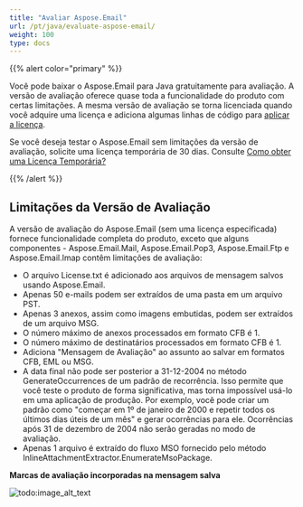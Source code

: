 ```yaml
---
title: "Avaliar Aspose.Email"
url: /pt/java/evaluate-aspose-email/
weight: 100
type: docs
---
```


{{% alert color="primary" %}} 

Você pode baixar o Aspose.Email para Java gratuitamente para avaliação. A versão de avaliação oferece quase toda a funcionalidade do produto com certas limitações. A mesma versão de avaliação se torna licenciada quando você adquire uma licença e adiciona algumas linhas de código para [aplicar a licença](/email/java/licensing/).

Se você deseja testar o Aspose.Email sem limitações da versão de avaliação, solicite uma licença temporária de 30 dias. Consulte [Como obter uma Licença Temporária?](http://www.aspose.com/corporate/purchase/temporary-license.aspx)

{{% /alert %}} 
## **Limitações da Versão de Avaliação**
A versão de avaliação do Aspose.Email (sem uma licença especificada) fornece funcionalidade completa do produto, exceto que alguns componentes - Aspose.Email.Mail, Aspose.Email.Pop3, Aspose.Email.Ftp e Aspose.Email.Imap contêm limitações de avaliação:

- O arquivo License.txt é adicionado aos arquivos de mensagem salvos usando Aspose.Email.
- Apenas 50 e-mails podem ser extraídos de uma pasta em um arquivo PST.
- Apenas 3 anexos, assim como imagens embutidas, podem ser extraídos de um arquivo MSG.
- O número máximo de anexos processados em formato CFB é 1.
- O número máximo de destinatários processados em formato CFB é 1.
- Adiciona "Mensagem de Avaliação" ao assunto ao salvar em formatos CFB, EML ou MSG.
- A data final não pode ser posterior a 31-12-2004 no método GenerateOccurrences de um padrão de recorrência. Isso permite que você teste o produto de forma significativa, mas torna impossível usá-lo em uma aplicação de produção. Por exemplo, você pode criar um padrão como "começar em 1º de janeiro de 2000 e repetir todos os últimos dias úteis de um mês" e gerar ocorrências para ele. Ocorrências após 31 de dezembro de 2004 não serão geradas no modo de avaliação.
- Apenas 1 arquivo é extraído do fluxo MSO fornecido pelo método InlineAttachmentExtractor.EnumerateMsoPackage.

**Marcas de avaliação incorporadas na mensagem salva** 

![todo:image_alt_text](evaluate-aspose-email_1.png)